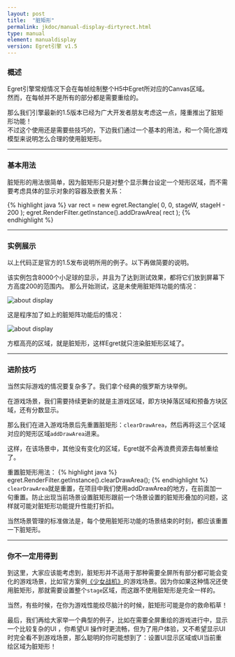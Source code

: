```yaml
---
layout: post
title:  "脏矩形"
permalink: jkdoc/manual-display-dirtyrect.html
type: manual
element: manualdisplay
version: Egret引擎 v1.5
---
```


### 概述
     
 Egret引擎常规情况下会在每帧绘制整个H5中Egret所对应的Canvas区域。   
 然而，在每帧并不是所有的部分都是需要重绘的。   
      
 那么我们引擎最新的1.5版本已经为广大开发者朋友考虑这一点，隆重推出了脏矩形功能！     
 不过这个使用还是需要些技巧的，下边我们通过一个基本的用法，和一个简化游戏模型来说明怎么合理的使用脏矩形。          
    
 -------
### 基本用法
   
脏矩形的用法很简单，因为脏矩形只是对整个显示舞台设定一个矩形区域，而不需要考虑具体的显示对象的容器及嵌套关系：        

{% highlight java %}
var rect = new egret.Rectangle( 0, 0, stageW, stageH - 200 );
egret.RenderFilter.getInstance().addDrawArea( rect );
{% endhighlight %}

    
 -------
### 实例展示
    
以上代码正是官方的1.5发布说明所用的例子。以下再做简要的说明。
       
该实例包含8000个小足球的显示，并且为了达到测试效果，都将它们放到屏幕下方高度200的范围内。
那么开始测试，这是未使用脏矩阵功能的情况：
    
![about display]({{site.baseurl}}/assets/img-jk/manual-display-dirtyrect/no-dirty_70.jpg)
     
    
这是程序加了如上的脏矩阵功能后的情况：    
     
![about display]({{site.baseurl}}/assets/img-jk/manual-display-dirtyrect/dirty_70.jpg)
   
方框高亮的区域，就是脏矩形，这样Egret就只渲染脏矩形区域了。  
   
    
 -------
### 进阶技巧
    
当然实际游戏的情况要复杂多了。我们拿个经典的俄罗斯方块举例。         
    
在游戏场景，我们需要持续更新的就是主游戏区域，即方块掉落区域和预备方块区域，还有分数显示。    
        
那么我们在进入游戏场景后先重置脏矩形：`clearDrawArea`，然后再将这三个区域对应的矩形区域`addDrawArea`进来。          

        
这样，在该场景中，其他没有变化的区域，Egret就不会再浪费资源去每帧重绘了。          
    
重置脏矩形用法：
{% highlight java %}
egret.RenderFilter.getInstance().clearDrawArea();
{% endhighlight %}
`clearDrawArea`就是重置，在项目中我们使用addDrawArea的地方，在前面加一句重置。防止出现当前场景设置脏矩形跟前一个场景设置的脏矩形叠加的问题，这样就可能对脏矩形功能提升性能打折扣。   
     
当然场景管理的标准做法是，每个使用脏矩形功能的场景结束的时刻，都应该重置一下脏矩形。
     
    
 -------
### 你不一定用得到
到这里，大家应该能考虑到，脏矩形并不适用于那种需要全屏所有部分都可能会变化的游戏场景，比如官方案例[《少女战机》](http://www.egret-labs.org/case)的游戏场景。因为你如果这种情况还使用脏矩形，那就需要设置整个`stage`区域，而这跟不使用脏矩形是完全一样的。          
    
    
当然，有些时候，在你为游戏性能绞尽脑汁的时候，脏矩形可能是你的救命稻草！          
    
      
最后，我们再给大家举一个典型的例子，比如在需要全屏重绘的游戏进行中，显示一个比较复杂的UI ，你希望UI 操作时更流畅，但为了用户体验，又不希望显示UI时完全看不到游戏场景，那么聪明的你可能想到了：设置UI显示区域或UI当前重绘区域为脏矩形！
     
    
    
    




